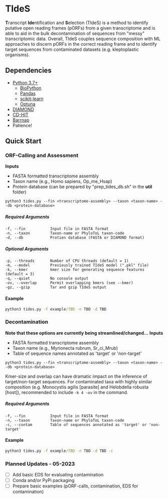 # TIdeS

**T**ranscript **Ide**ntification and **S**election (TIdeS) is a method to identify putative open reading frames (pORFs) from a given transcriptome and is able to aid in the bulk decontamination of sequences from "messy" transcriptomic data. Overall, TIdeS couples sequence composition with ML approaches to discern pORFs in the correct reading frame and to identify target sequences from contaminated datasets (e.g. kleptoplastic organisms). 

## Dependencies
+ [Python 3.7+](https://www.python.org/downloads/)
  - [BioPython](https://biopython.org/wiki/Download)
  - [Pandas](https://pandas.pydata.org/)
  - [scikit-learn](https://scikit-learn.org/stable/)
  - [Optuna](https://optuna.org/#installation)
+ [DIAMOND](https://github.com/bbuchfink/diamond)
+ [CD-HIT](https://github.com/weizhongli/cdhit)
+ [Barrnap](https://github.com/tseemann/barrnap)
+ Patience!

## Quick Start

### ORF-Calling and Assessment

**Inputs**
- FASTA formatted transcriptome assembly
- Taxon name (e.g., Homo sapiens, Op_me_Hsap)
- Protein database (can be prepared by "prep_tides_db.sh" in the **util** folder)

```
python3 tides.py --fin <transcriptome-assembly> --taxon <taxon-name> --db <protein-database>
```
##### Required Arguments
```
-f, --fin           Input file in FASTA format
-n, --taxon         Taxon-name or PhyloToL taxon-code
-d, --db            Protien database (FASTA or DIAMOND format)
```
##### Optional Arguments
```
-p, --threads       Number of CPU threads (default = 1)
-m, --model         Previously trained TIdeS model (".pkl" file)
-k, --kmer          kmer size for generating sequence features (default = 3)
-q, --quiet         No console output
-ov, --overlap      Permit overlapping kmers (see --kmer)
-gz, --gzip         Tar and gzip TIdeS output
```
#### Example

```cmd
python3 tides.py -f example/TBD -n TBD -d TBD
```

### Decontamination
**Note that these options are currently being streamlined/changed...**
**Inputs**
- FASTA formatted transcriptome assembly
- Taxon name (e.g., Myrionecta rubrum, Sr_ci_Mrub)
- Table of sequence names annotated as 'target' or 'non-target'
```
python3 tides.py --fin <transcriptome-assembly> --taxon <taxon-name> --db <protein-database>
```
Kmer-size and overlap can have dramatic impact on the inference of target/non-target sequences. For contaminated taxa with highly similar composition (e.g. Monocystis agilis [parasite] and Helobdella robusta [host]), recommended to include ```-k 4 -ov``` in the command.

##### Required Arguments
```
-f, --fin           Input file in FASTA format
-n, --taxon         Taxon-name or PhyloToL taxon-code
-c, --contam        Table of sequences annotated as 'target' or 'non-target'
```
#### Example

```cmd
python3 tides.py -f example/TBD -n TBD -d TBD -c
```

### Planned Updates - 05-2023
- [ ] Add basic EDS for evaluating contamination
- [ ] Conda and/or PyPi packaging
- [ ] Prepare basic examples (pORF-calls, contamination, EDS for contamination)
